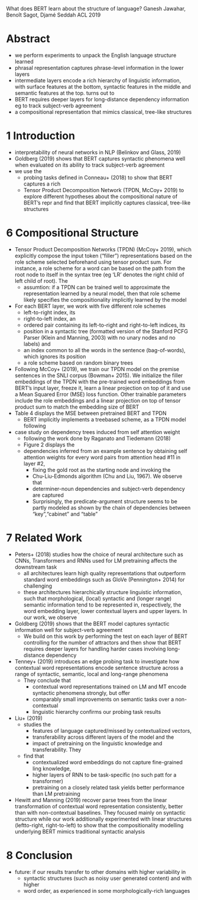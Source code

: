 What does BERT learn about the structure of language?
Ganesh Jawahar, Benoı̂t Sagot, Djamé Seddah
ACL 2019

# Abstract

* we perform experiments to unpack the English language structure learned
* phrasal representation captures phrase-level information in the lower layers
* intermediate layers encode a rich hierarchy of linguistic information, with
  surface features at the bottom, syntactic features in the middle and
  semantic features at the top. turns out to
* BERT requires deeper layers for long-distance dependency information
  eg to track subject-verb agreement
* a compositional representation that mimics classical, tree-like structures

# 1 Introduction

* interpretability of neural networks in NLP (Belinkov and Glass, 2019)
* Goldberg (2019) shows that BERT captures syntactic phenomena well when
  evaluated on its ability to track subject-verb agreement
* we use the
  * probing tasks defined in Conneau+ (2018) to show that BERT captures a rich
  * Tensor Product Decomposition Network (TPDN, McCoy+ 2019) to explore
    different hypotheses about the compositional nature of BERT’s repr
    and find that BERT implicitly captures classical, tree-like structures

# 6 Compositional Structure

* Tensor Product Decomposition Networks (TPDN) (McCoy+ 2019), which
  explicitly compose the input token (“filler”) representations based on the
  role scheme selected beforehand using tensor product sum. For instance, a role
  scheme for a word can be based on the path from the root node to itself in the
  syntax tree (eg ‘LR’ denotes the right child of left child of root). The
  * assumtion: if a TPDN can be trained well to approximate the representation
    learned by a neural model, then that role scheme likely specifies the
    compositionality implicitly learned by the model
* For each BERT layer, we work with five different role schemes
  * left-to-right index, its
  * right-to-left index, an
  * ordered pair containing its left-to-right and right-to-left indices, its
  * position in a syntactic tree (formatted version of the Stanford PCFG Parser
    (Klein and Manning, 2003) with no unary nodes and no labels) and
  * an index common to all the words in the sentence (bag-of-words), which
    ignores its position
  * a role scheme based on random binary trees
* Following McCoy+ (2019), we train our TPDN model on the premise sentences in
  the SNLI corpus (Bowman+ 2015). We initialize the filler embeddings of the
  TPDN with the pre-trained word embeddings from BERT’s input layer, freeze it,
  learn a linear projection on top of it and use a Mean Squared Error (MSE) loss
  function. Other trainable parameters include the role embeddings and a
  linear projection on top of tensor product sum to match the embedding size of
  BERT
* Table 4 displays the MSE between pretrained BERT and TPDN
  * BERT implicitly implements a treebased scheme, as a TPDN model following
* case study on dependency trees induced from self attention weight
  * following the work done by Raganato and Tiedemann (2018)
  * Figure 2 displays the
  * dependencies inferred from an example sentence by obtaining self attention
    weights for every word pairs from attention head #11 in layer #2,
    * fixing the gold root as the starting node and invoking the
    * Chu-Liu-Edmonds algorithm (Chu and Liu, 1967). We observe that
    * determiner-noun dependencies and subject-verb dependency are captured
    * Surprisingly, the predicate-argument structure seems to be partly modeled
      as shown by the chain of dependencies between “key”,“cabinet” and “table”

# 7 Related Work

* Peters+ (2018) studies how the choice of neural architecture such as CNNs,
  Transformers and RNNs used for LM pretraining affects the downstream task
  * all architectures learn high quality representations that outperform
    standard word embeddings such as GloVe (Pennington+ 2014) for challenging
  * these architectures hierarchically structure linguistic information, such
    that morphological, (local) syntactic and (longer range) semantic
    information tend to be represented in, respectively, the word embedding
    layer, lower contextual layers and upper layers. In our work, we observe
* Goldberg (2019) shows that the BERT model captures syntactic information well
  for subject-verb agreement
  * We build on this work by performing the test on each layer of BERT
    controlling for the number of attractors and then show that BERT requires
    deeper layers for handling harder cases involving long-distance dependency
* Tenney+ (2019) introduces an edge probing task to
  investigate how contextual word representations encode sentence structure
  across a range of syntactic, semantic, local and long-range phenomena
  * They conclude that
    * contextual word representations trained on LM and MT encode syntactic
      phenomena strongly, but offer
    * comparably small improvements on semantic tasks over a non-contextual
    * linguistic hierarchy confirms our probing task results
* Liu+ (2019)
  * studies the
    * features of language captured/missed by contextualized vectors,
    * transferability across different layers of the model and the
    * impact of pretraining on the linguistic knowledge and transferability.  They
  * find that
    * contextualized word embeddings do not capture fine-grained ling knowledge,
    * higher layers of RNN to be task-specific (no such patt for a transformer)
    * pretraining on a closely related task yields
      better performance than LM pretraining
* Hewitt and Manning (2019) recover parse trees from the linear transformation
  of contextual word representation consistently, better than with
  non-contextual baselines. They focused mainly on syntactic structure while our
  work additionally experimented with linear structures (leftto-right,
  right-to-left) to show that the compositionality modelling underlying BERT
  mimics traditional syntactic analysis

# 8 Conclusion

* future: if our results transfer to other domains with higher variability in
  * syntactic structures (such as noisy user generated content) and with higher
  * word order, as experienced in some morphologically-rich languages
